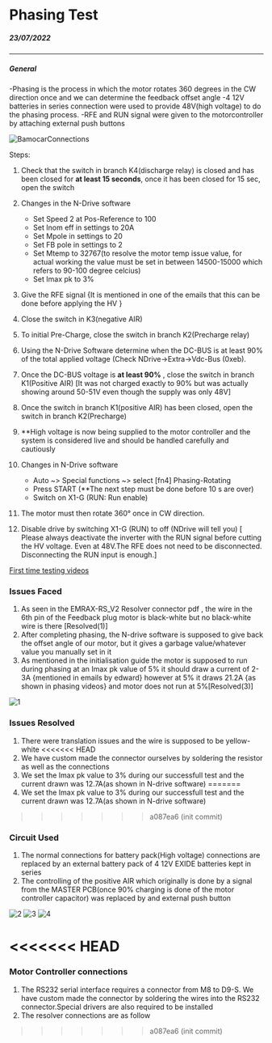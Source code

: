 
# Phasing Test
##### 23/07/2022

______________
##### General 
-Phasing is the process in which the motor rotates 360 degrees in the CW direction once and we can determine the feedback offset angle
-4 12V batteries in series connection were used to provide 48V(high voltage) to do the phasing process. 
-RFE and RUN signal were given to the motorcontroller by attaching external push buttons

![BamocarConnections](https://user-images.githubusercontent.com/93036845/184670133-faa320b2-8469-42ef-80a9-63e0c4e41fbf.jpg)


Steps:
1. Check that the switch in branch K4(discharge relay) is closed and has been closed for **at least 15 seconds**, once it has been closed for 15 sec, open the switch 

2. Changes in the N-Drive software
    -  Set Speed 2 at Pos-Reference to 100 
    -  Set Inom eff in settings to 20A
    -  Set Mpole in settings to 20
    -  Set FB pole in settings to 2
    -  Set Mtemp to 32767(to resolve the motor temp issue value, for actual working the value must be set in between 14500-15000 which refers to 90-100 degree celcius)
    -  Set Imax pk to 3%
3. Give the RFE signal {It is mentioned in one of the emails that this can be done before applying the HV }
4. Close the switch in K3(negative AIR)
5. To initial Pre-Charge, close the switch in branch K2(Precharge relay)
6. Using the N-Drive Software determine when the DC-BUS is at least 90% of the total applied voltage (Check NDrive->Extra->Vdc-Bus (0xeb).
7. Once the DC-BUS voltage is **at least 90%** , close the switch in branch K1(Positive AIR) [It was not charged exactly to 90% but was actually showing around 50-51V even though the supply was only 48V]
8. Once the switch in branch K1(positive AIR) has been closed, open the switch in branch K2(Precharge)
9. **High voltage is now being supplied to the motor controller and the system is considered live and should be handled carefully and cautiously 
10.  Changes in N-Drive software
     - Auto ~> Special functions ~> select [fn4] Phasing-Rotating
     - Press START (**The next step must be done before 10 s are over) 
     -  Switch on X1-G (RUN: Run enable)
11. The motor must then rotate 360° once in CW direction. 
12. Disable drive by switching X1-G  (RUN) to off (NDrive will tell you) [ Please always deactivate the inverter with the RUN signal before cutting the HV voltage. Even at 48V.The RFE does not need to be disconnected. Disconnecting the RUN input is enough.]


 [First time testing videos](https://drive.google.com/drive/folders/1Byp8bGNmG__OxLTApcdZgOM1uu7ePpO7 "With a Title")

### Issues Faced
1. As seen in the EMRAX-RS_V2 Resolver connector pdf , the wire in the 6th pin of the Feedback plug motor is black-white but no black-white wire is there [Resolved(1)]
2. After completing phasing, the N-drive software is supposed to give back the offset angle of our motor, but it gives a garbage value/whatever value you manually set in it
3. As mentioned in the initialisation guide the motor is supposed to run during phasing at an Imax pk value of 5% it should draw a current of 2-3A {mentioned in emails by edward} however at 5% it draws 21.2A {as shown in phasing videos} and motor does not run at 5%[Resolved(3)]

	   
![1](https://user-images.githubusercontent.com/93036845/184670173-512488b0-ff51-4e91-8855-7a92d070d92c.jpeg)



### Issues Resolved
1. There were translation issues and the wire is supposed to be yellow-white
<<<<<<< HEAD
2. We have custom made the connector ourselves by soldering the resistor as well as the connections
3. We set the Imax pk value to 3% during our successfull test and the current drawn was 12.7A(as shown in N-drive software)
=======
2. We set the Imax pk value to 3% during our successfull test and the current drawn was 12.7A(as shown in N-drive software)
>>>>>>> a087ea6 (init commit)

### Circuit Used
1. The normal connections for battery pack(High voltage) connections are replaced by an external battery pack of 4 12V EXIDE batteries kept in series 
2. The controlling of the positive AIR which originally is done by a signal from the MASTER PCB(once 90% charging is done of the motor controller capacitor) was replaced by and external push button 

![2](https://user-images.githubusercontent.com/93036845/184670253-423d9065-19a5-474b-823a-5939ba802217.jpeg)
![3](https://user-images.githubusercontent.com/93036845/184670304-ee1a91f6-4d5c-441c-9631-65b94687c3a1.jpeg)
![4](https://user-images.githubusercontent.com/93036845/184671708-4ea94e66-ff9d-4340-8bc3-bc77bd764aae.jpeg)


<<<<<<< HEAD
=======


### Motor Controller connections
1. The RS232 serial interface requires a connector from M8 to D9-S. We have custom made the connector by soldering the wires into the RS232 connector.Special drivers are also required to be installed
2. The resolver connections are as follow
>>>>>>> a087ea6 (init commit)
